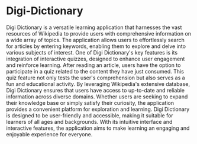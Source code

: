 # Digi-Dictionary
Digi Dictionary is a versatile learning application that harnesses the vast resources of Wikipedia to provide users with comprehensive information on a wide array of topics. The application allows users to effortlessly search for articles by entering keywords, enabling them to explore and delve into various subjects of interest. One of Digi Dictionary's key features is its integration of interactive quizzes, designed to enhance user engagement and reinforce learning. After reading an article, users have the option to participate in a quiz related to the content they have just consumed. This quiz feature not only tests the user's comprehension but also serves as a fun and educational activity. By leveraging Wikipedia's extensive database, Digi Dictionary ensures that users have access to up-to-date and reliable information across diverse domains. Whether users are seeking to expand their knowledge base or simply satisfy their curiosity, the application provides a convenient platform for exploration and learning. Digi Dictionary is designed to be user-friendly and accessible, making it suitable for learners of all ages and backgrounds. With its intuitive interface and interactive features, the application aims to make learning an engaging and enjoyable experience for everyone.
